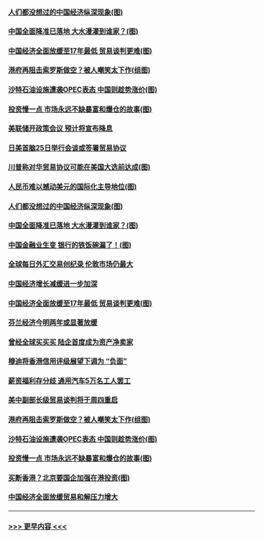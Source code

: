 #### [人们都没想过的中国经济纵深现象(图)](../pages/p5/907684.md?t=09181355) 
#### [中国全面降准已落地 大水漫灌到谁家？(图)](../pages/p5/907688.md?t=09181355) 
#### [中国经济全面放缓至17年最低 贸易谈判更难(图)](../pages/p5/907648.md?t=09181355) 
#### [港府再阻击索罗斯做空？被人嘲笑太下作(组图)](../pages/p5/907637.md?t=09181355) 
#### [沙特石油设施遭袭OPEC表态 中国则趁势涨价(图)](../pages/p5/907570.md?t=09181355) 
#### [投资慢一点 市场永远不缺暴富和爆仓的故事(图)](../pages/p5/907564.md?t=09181355) 
#### [美联储开政策会议 预计将宣布降息](../pages/p5/907739.md?t=09181355) 
#### [日美首脑25日举行会谈或签署贸易协议](../pages/p5/907734.md?t=09181355) 
#### [川普称对华贸易协议可能在美国大选前达成(图)](../pages/p5/907707.md?t=09181355) 
#### [人民币难以撼动美元的国际化主导地位(图)](../pages/p5/907705.md?t=09181355) 
#### [人们都没想过的中国经济纵深现象(图)](../pages/p5/907684.md?t=09181355) 
#### [中国全面降准已落地 大水漫灌到谁家？(图)](../pages/p5/907688.md?t=09181355) 
#### [中国金融业生变 银行的铁饭碗漏了！(图)](../pages/p5/907683.md?t=09181355) 
#### [全球每日外汇交易创纪录 伦敦市场仍最大](../pages/p5/907685.md?t=09181355) 
#### [中国经济增长减缓进一步加深](../pages/p5/907649.md?t=09181355) 
#### [中国经济全面放缓至17年最低 贸易谈判更难(图)](../pages/p5/907648.md?t=09181355) 
#### [芬兰经济今明两年或显著放缓](../pages/p5/907643.md?t=09181355) 
#### [曾经全球买买买 陆企首度成为资产净卖家](../pages/p5/907641.md?t=09181355) 
#### [穆迪将香港信用评级展望下调为 “负面”](../pages/p5/907640.md?t=09181355) 
#### [薪资福利存分歧 通用汽车5万名工人罢工](../pages/p5/907639.md?t=09181355) 
#### [美中副部长级贸易谈判将于周四重启](../pages/p5/907638.md?t=09181355) 
#### [港府再阻击索罗斯做空？被人嘲笑太下作(组图)](../pages/p5/907637.md?t=09181355) 
#### [沙特石油设施遭袭OPEC表态 中国则趁势涨价(图)](../pages/p5/907570.md?t=09181355) 
#### [投资慢一点 市场永远不缺暴富和爆仓的故事(图)](../pages/p5/907564.md?t=09181355) 
#### [买断香港？北京要国企加强在港投资(图)](../pages/p5/907582.md?t=09181355) 
#### [中国经济全面放缓贸易和解压力增大](../pages/p5/907579.md?t=09181355) 

----
#### [ >>> 更早内容 <<< ](../indexes/p5-earlier.md)
